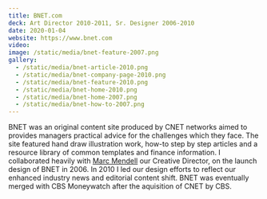 ```yaml
---
title: BNET.com
deck: Art Director 2010-2011, Sr. Designer 2006-2010
date: 2020-01-04
website: https://www.bnet.com
video:
image: /static/media/bnet-feature-2007.png
gallery:
  - /static/media/bnet-article-2010.png
  - /static/media/bnet-company-page-2010.png
  - /static/media/bnet-feature-2010.png
  - /static/media/bnet-home-2010.png
  - /static/media/bnet-home-2007.png
  - /static/media/bnet-how-to-2007.png
---
```


BNET was an original content site produced by CNET networks aimed to provides managers practical advice for the challenges which they face. The site featured hand draw illustration work, how-to step by step articles and a resource library of common templates and finance information. I collaborated heavily with [Marc Mendell](http://www.marcsdesign.com) our Creative Director, on the launch design of BNET in 2006. In 2010 I led our design efforts to reflect our enhanced industry news and editorial content shift. BNET was eventually merged with CBS Moneywatch after the aquisition of CNET by CBS.
